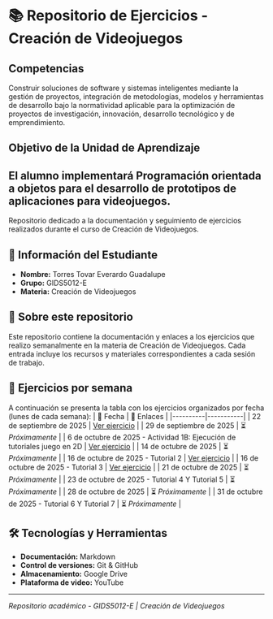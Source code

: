 # 📚 Repositorio de Ejercicios - Creación de Videojuegos
## Competencias
Construir soluciones de software y sistemas inteligentes mediante la gestión de proyectos, integración de metodologías, modelos y herramientas de desarrollo bajo la normatividad aplicable para la optimización de proyectos de investigación, innovación, desarrollo tecnológico y de emprendimiento.
## Objetivo de la Unidad de Aprendizaje
El alumno implementará Programación orientada a objetos para el desarrollo de prototipos de aplicaciones para videojuegos.
---
Repositorio dedicado a la documentación y seguimiento de ejercicios realizados durante el curso de Creación de Videojuegos.
## 👤 Información del Estudiante
- **Nombre:** Torres Tovar Everardo Guadalupe
- **Grupo:** GIDS5012-E
- **Materia:** Creación de Videojuegos
## 🎯 Sobre este repositorio
Este repositorio contiene la documentación y enlaces a los ejercicios que realizo semanalmente en la materia de Creación de Videojuegos. Cada entrada incluye los recursos y materiales correspondientes a cada sesión de trabajo.
## 📅 Ejercicios por semana
A continuación se presenta la tabla con los ejercicios organizados por fecha (lunes de cada semana):
| 📆 Fecha | 🔗 Enlaces |
|----------|-----------|
| 22 de septiembre de 2025 | [Ver ejercicio](https://drive.google.com/drive/folders/1RNzAIJK0QPo333khY03vPZNgCOC-XaGB) |
| 29 de septiembre de 2025 | ⏳ _Próximamente_ |
| 6 de octubre de 2025 - Actividad 1B: Ejecución de tutoriales juego en 2D | [Ver ejercicio](https://docs.google.com/document/d/1GnL9nt8NyoojIi4_5g2_xqPNVlyQNqbK/edit) |
| 14 de octubre de 2025 | ⏳ _Próximamente_ |
| 16 de octubre de 2025 - Tutorial 2 | [Ver ejercicio](https://drive.google.com/file/d/1FF2IBRWqgk9l-F-XRJmQF1t-mxlb2g3G/view) |
| 16 de octubre de 2025 - Tutorial 3 | [Ver ejercicio](https://drive.google.com/file/d/1Xbn7Tl_YzLhX-PxsNRC3MA-KfyCiGPiB/view) |
| 21 de octubre de 2025 | ⏳ _Próximamente_ |
| 23 de octubre de 2025 - Tutorial 4 Y Tutorial 5 | ⏳ _Próximamente_ |
| 28 de octubre de 2025 | ⏳ _Próximamente_ |
| 31 de octubre de 2025 - Tutorial 6 Y Tutorial 7 | ⏳ _Próximamente_ |
## 🛠️ Tecnologías y Herramientas
- **Documentación:** Markdown
- **Control de versiones:** Git & GitHub
- **Almacenamiento:** Google Drive
- **Plataforma de video:** YouTube
---
*Repositorio académico - GIDS5012-E | Creación de Videojuegos*
